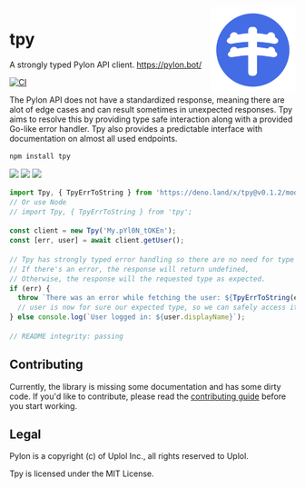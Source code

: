 <img align="right" width="150" src=".github/assets/pylon.svg">

# tpy

A strongly typed Pylon API client. https://pylon.bot/

[![CI](https://github.com/insyri/tpy/actions/workflows/ci.yml/badge.svg)](https://github.com/insyri/tpy/actions/workflows/ci.yml)

The Pylon API does not have a standardized response, meaning there are alot of
edge cases and can result sometimes in unexpected responses. Tpy aims to resolve
this by providing type safe interaction along with a provided Go-like error
handler. Tpy also provides a predictable interface with documentation on almost
all used endpoints.

```bash
npm install tpy
```

[![](https://shields.io/badge/deno-05122A?logo=deno&style=for-the-badge)](https://deno.land/)
[![](https://shields.io/badge/node.js-05122A?logo=node.js&style=for-the-badge)](https://nodejs.org/)
[![](https://shields.io/badge/typescript-05122A?logo=typescript&style=for-the-badge)](https://www.typescriptlang.org/)

<!-- DO NOT EDIT, edit in ./_readme.ts -->

```ts
import Tpy, { TpyErrToString } from 'https://deno.land/x/tpy@v0.1.2/mod.ts';
// Or use Node
// import Tpy, { TpyErrToString } from 'tpy';

const client = new Tpy('My.pYl0N_tOKEn');
const [err, user] = await client.getUser();

// Tpy has strongly typed error handling so there are no need for type guards.
// If there's an error, the response will return undefined,
// Otherwise, the response will the requested type as expected.
if (err) {
  throw `There was an error while fetching the user: ${TpyErrToString(err)}.`;
  // user is now for sure our expected type, so we can safely access it.
} else console.log(`User logged in: ${user.displayName}`);

// README integrity: passing
```

## Contributing

Currently, the library is missing some documentation and has some dirty code. If
you'd like to contribute, please read the
[contributing guide](.github/CONTRIBUTING.md) before you start working.

## Legal

Pylon is a copyright (c) of Uplol Inc., all rights reserved to Uplol.

Tpy is licensed under the MIT License.
